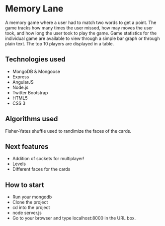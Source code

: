 # Memory Lane	
A memory game where a user had to match two words to get a point. The game tracks how many times the user missed, how may moves the user took, and how long the user took to play the game. Game statistics for the individual game are available to view through a simple bar graph or through plain text. The top 10 players are displayed in a table. 

## Technologies used
* MongoDB & Mongoose
* Express 
* AngularJS
* Node.js
* Twitter Bootstrap
* HTML5
* CSS 3

## Algorithms used
Fisher-Yates shuffle used to randimize the faces of the cards. 

## Next features
* Addition of sockets for multiplayer!
* Levels
* Different faces for the cards

## How to start
* Run your mongodb
* Clone the project
* cd into the project
* node server.js
* Go to your browser and type localhost:8000 in the URL box. 

